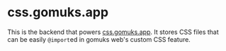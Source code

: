 # css.gomuks.app
This is the backend that powers [css.gomuks.app](https://css.gomuks.app/).
It stores CSS files that can be easily `@import`ed in gomuks web's custom CSS feature.
